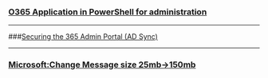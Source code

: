 ### [O365 Application in PowerShell for administration](https://www.reddit.com/r/sysadmin/comments/4q9apc/o365_admin_center_v3/?ref=search_posts)

---

###[Securing the 365 Admin Portal (AD Sync)](https://www.reddit.com/r/sysadmin/comments/50ztjw/securing_the_365_admin_portal/)

---

### [Microsoft:Change Message size 25mb->150mb](https://blogs.office.com/2015/04/15/office-365-now-supports-larger-email-messages-up-to-150-mb/)
